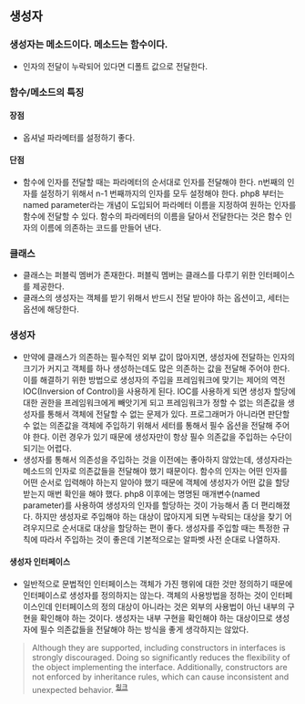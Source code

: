 ## 생성자

### 생성자는 메소드이다. 메소드는 함수이다.
- 인자의 전달이 누락되어 있다면 디폴트 값으로 전달한다.

### 함수/메소드의 특징
#### 장점
- 옵셔널 파라메터를 설정하기 좋다.

#### 단점
- 함수에 인자를 전달할 때는 파라메터의 순서대로 인자를 전달해야 한다. n번째의 인자를 설정하기 위해서 n-1 번째까지의 인자를 모두 설정해야 한다. php8 부터는 named parameter라는 개념이 도입되어 파라메터 이름을 지정하여 원하는 인자를 함수에 전달할 수 있다. 함수의 파라메터의 이름을 달아서 전달한다는 것은 함수 인자의 이름에 의존하는 코드를 만들어 낸다.

### 클래스
- 클래스는 퍼블릭 멤버가 존재한다. 퍼블릭 멤버는 클래스를 다루기 위한 인터페이스를 제공한다.
- 클래스의 생성자는 객체를 받기 위해서 반드시 전달 받아야 하는 옵션이고, 세터는 옵션에 해당한다.

### 생성자
- 만약에 클래스가 의존하는 필수적인 외부 값이 많아지면, 생성자에 전달하는 인자의 크기가 커지고 객체를 하나 생성하는데도 많은 의존하는 값을 전달해 주어야 한다. 이를 해결하기 위한 방법으로 생성자의 주입을 프레임워크에 맞기는 제어의 역전 IOC(Inversion of Control)을 사용하게 된다. IOC를 사용하게 되면 생성자 할당에 대한 권한을 프레임워크에게 빼앗기게 되고 프레임워크가 정할 수 없는 의존값을 생성자를 통해서 객체에 전달할 수 없는 문제가 있다. 프로그래머가 아니라면 판단할 수 없는 의존값을 객체에 주입하기 위해서 세터를 통해서 필수 옵션을 전달해 주어야 한다. 이런 경우가 있기 때문에 생성자만이 항상 필수 의존값을 주입하는 수단이 되기는 어렵다.
- 생성자를 통해서 의존성을 주입하는 것을 이전에는 좋아하지 않았는데, 생성자라는 메소드의 인자로 의존값들을 전달해야 했기 때문이다. 함수의 인자는 어떤 인자를 어떤 순서로 입력해야 하는지 알아야 했기 때문에 객체에 생성자가 어떤 값을 할당 받는지 매번 확인을 해야 했다. php8 이후에는 명명된 매개변수(named parameter)를 사용하여 생성자의 인자를 할당하는 것이 가능해서 좀 더 편리해졌다. 하지만 생성자로 주입해야 하는 대상이 많아지게 되면 누락되는 대상을 찾기 어려우지므로 순서대로 대상을 할당하는 편이 좋다. 생성자를 주입할 때는 특정한 규칙에 따라서 주입하는 것이 좋은데 기본적으로는 알파벳 사전 순대로 나열하자.

#### 생성자 인터페이스
- 일반적으로 문법적인 인터페이스는 객체가 가진 행위에 대한 것만 정의하기 때문에 인터페이스로 생성자를 정의하지는 않는다. 객체의 사용방법을 정하는 것이 인터페이스인데 인터페이스의 정의 대상이 아니라는 것은 외부의 사용법이 아닌 내부의 구현을 확인해야 하는 것이다. 생성자는 내부 구현을 확인해야 하는 대상이므로 생성자에 필수 의존값들을 전달해야 하는 방식을 좋게 생각하지는 않았다.
> Although they are supported, including constructors in interfaces is strongly discouraged. Doing so significantly reduces the flexibility of the object implementing the interface. Additionally, constructors are not enforced by inheritance rules, which can cause inconsistent and unexpected behavior. <sup>[링크](https://www.php.net/manual/en/language.oop5.interfaces.php)</sup>

